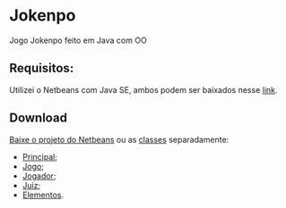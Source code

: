 # Jokenpo
Jogo Jokenpo feito em Java com OO

## Requisitos:
Utilizei o Netbeans com Java SE, ambos podem ser baixados nesse [link](http://www.oracle.com/technetwork/java/javase/downloads/index.html).

## Download
[Baixe o projeto do Netbeans](https://github.com/Freuvim/Jokenpo/archive/master.zip) ou as [classes](https://github.com/Freuvim/Jokenpo/tree/master/src/jokenpo) separadamente:

* [Principal](https://raw.githubusercontent.com/Freuvim/Jokenpo/master/src/jokenpo/principal.java);
* [Jogo](https://raw.githubusercontent.com/Freuvim/Jokenpo/master/src/jokenpo/Jogo.java);
* [Jogador](https://raw.githubusercontent.com/Freuvim/Jokenpo/master/src/jokenpo/Jogador.java);
* [Juiz](https://raw.githubusercontent.com/Freuvim/Jokenpo/master/src/jokenpo/Juiz.java);
* [Elementos](https://raw.githubusercontent.com/Freuvim/Jokenpo/master/src/jokenpo/Elementos.java).

